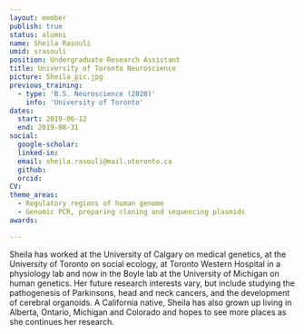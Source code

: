 ```yaml
---
layout: member
publish: true
status: alumni
name: Sheila Rasouli
umid: srasouli
position: Undergraduate Research Assistant
title: University of Toronto Neuroscience
picture: Sheila_pic.jpg
previous_training:
  - type: 'B.S. Neuroscience (2020)'
    info: 'University of Toronto'
dates:
  start: 2019-06-12
  end: 2019-08-31
social: 
  google-scholar: 
  linked-in: 
  email: sheila.rasouli@mail.utoronto.ca
  github:
  orcid:
CV: 
theme_areas:
  - Regulatory regions of human genome
  - Genomic PCR, preparing cloning and sequencing plasmids
awards:

---
```


Sheila has worked at the University of Calgary on medical genetics, at the University of Toronto on social ecology, at Toronto Western Hospital in a physiology lab and now in the Boyle lab at the University of Michigan on human genetics. Her future research interests vary, but include studying the pathogenesis of Parkinsons, head and neck cancers, and the development of cerebral organoids. A California native, Sheila has also grown up living in Alberta, Ontario, Michigan and Colorado and hopes to see more places as she continues her research.
